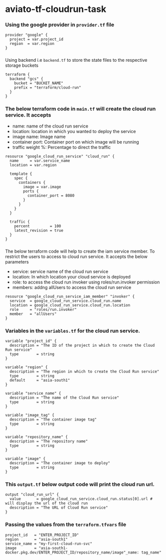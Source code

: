 # aviato-tf-cloudrun-task

### Using the google provider in `provider.tf` file

```
provider "google" {
  project = var.project_id
  region  = var.region
}
```

###
Using backend i.e `backend.tf` to store the state files to the respective storage buckets

```
terraform {
  backend "gcs" {
    bucket = "BUCKET_NAME"
    prefix = "terraform/cloud-run"
  }
}
```
### The below terraform code in `main.tf` will create the cloud run service. It accepts 
- name: name of the cloud run service 
- location: location in which you wanted to deploy the service
- image name: Image name
- container port: Container port on which image will be running
- traffic weight %: Percentage to direct the traffic
```
resource "google_cloud_run_service" "cloud_run" {
  name     = var.service_name
  location = var.region

  template {
    spec {
      containers {
        image = var.image
        ports {
          container_port = 8080
        }
      }
    }
  }

  traffic {
    percent         = 100
    latest_revision = true
  }
}
```

### 
The below terraform code will help to create the iam service member. To restrict the users to access to cloud run service. It accepts the below parameters
- service: service name of the cloud run service
- location: In which location your cloud service is deployed
- role: to access the cloud run invoker using roles/run.invoker permission
- members: addng allUsers to access the cloud run service
```
resource "google_cloud_run_service_iam_member" "invoker" {
  service  = google_cloud_run_service.cloud_run.name
  location = google_cloud_run_service.cloud_run.location
  role     = "roles/run.invoker" 
  member   = "allUsers"        
}
```

### Variables in the `variables.tf` for the cloud run service.

```
variable "project_id" {
  description = "The ID of the project in which to create the Cloud Run service"
  type        = string
}

variable "region" {
  description = "The region in which to create the Cloud Run service"
  type        = string
  default     = "asia-south1"
}

variable "service_name" {
  description = "The name of the Cloud Run service"
  type        = string
}

variable "image_tag" {
  description = "The container image tag"
  type        = string
}

variable "repository_name" {
  description = "The repository name"
  type        = string
}

variable "image" {
  description = "The container image to deploy"
  type        = string
}
```

### This `output.tf` below output code will print the cloud run url.

```
output "cloud_run_url" {
  value       = google_cloud_run_service.cloud_run.status[0].url # will display the url of the cloud run
  description = "The URL of Cloud Run service"
}
```


### Passing the values from the `terraform.tfvars` file

```
project_id   = "ENTER_PROJECT_ID"
region       = "asia-south1"
service_name = "my-first-cloud-run-svc"
image        = "asia-south1-docker.pkg.dev/ENTER_PROJECT_ID/repository_name/image"_name: tag_name"
```
